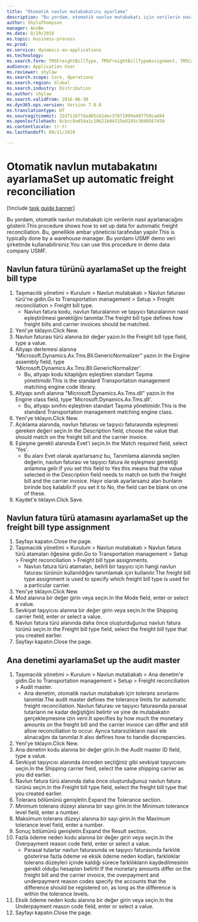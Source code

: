 ```yaml
--- 
title: "Otomatik navlun mutabakatını ayarlama"
description: "Bu yordam, otomatik navlun mutabakatı için verilerin nasıl ayarlanacağını gösterir."
author: ShylaThompson
manager: AnnBe
ms.date: 8/29/2018
ms.topic: business-process
ms.prod: 
ms.service: dynamics-ax-applications
ms.technology: 
ms.search.form: TMSFreightBillType, TMSFreightBillTypeAssignment, TMSCarrierCodeLookup, DefaultDashboard, TMSAuditMaster
audience: Application User
ms.reviewer: shylaw
ms.search.scope: Core, Operations
ms.search.region: Global
ms.search.industry: Distribution
ms.author: shylaw
ms.search.validFrom: 2016-06-30
ms.dyn365.ops.version: Version 7.0.0
ms.translationtype: HT
ms.sourcegitcommit: 32d71167fdad65cb1dec37671999a497759ca484
ms.openlocfilehash: 6cbcc9ad54a1c10621b04315e8295c3049567450
ms.contentlocale: tr-tr
ms.lasthandoff: 09/11/2018

---
```

# <a name="set-up-automatic-freight-reconciliation"></a><span data-ttu-id="c712e-103">Otomatik navlun mutabakatını ayarlama</span><span class="sxs-lookup"><span data-stu-id="c712e-103">Set up automatic freight reconciliation</span></span>

[!include [task guide banner](../../includes/task-guide-banner.md)]

<span data-ttu-id="c712e-104">Bu yordam, otomatik navlun mutabakatı için verilerin nasıl ayarlanacağını gösterir.</span><span class="sxs-lookup"><span data-stu-id="c712e-104">This procedure shows how to set up data for automatic freight reconciliation.</span></span> <span data-ttu-id="c712e-105">Bu, genellikle ambar yöneticisi tarafından yapılır.</span><span class="sxs-lookup"><span data-stu-id="c712e-105">This is typically done by a warehouse manager.</span></span> <span data-ttu-id="c712e-106">Bu yordamı USMF demo veri şirketinde kullanabilirsiniz.</span><span class="sxs-lookup"><span data-stu-id="c712e-106">You can use this procedure in demo data company USMF.</span></span>


## <a name="set-up-the-freight-bill-type"></a><span data-ttu-id="c712e-107">Navlun fatura türünü ayarlama</span><span class="sxs-lookup"><span data-stu-id="c712e-107">Set up the freight bill type</span></span>
1. <span data-ttu-id="c712e-108">Taşımacılık yönetimi > Kurulum > Navlun mutabakatı > Navlun faturası türü'ne gidin.</span><span class="sxs-lookup"><span data-stu-id="c712e-108">Go to Transportation management > Setup > Freight reconciliation > Freight bill type.</span></span>
    * <span data-ttu-id="c712e-109">Navlun fatura kodu, navlun faturalarının ve taşıyıcı faturalarının nasıl eşleştirilmesi gerektiğini tanımlar.</span><span class="sxs-lookup"><span data-stu-id="c712e-109">The freight bill type defines how freight bills and carrier invoices  should be matched.</span></span>  
2. <span data-ttu-id="c712e-110">Yeni'ye tıklayın.</span><span class="sxs-lookup"><span data-stu-id="c712e-110">Click New.</span></span>
3. <span data-ttu-id="c712e-111">Navlun faturası türü alanına bir değer yazın.</span><span class="sxs-lookup"><span data-stu-id="c712e-111">In the Freight bill type field, type a value.</span></span>
4. <span data-ttu-id="c712e-112">Altyapı derlemesi alanına "Microsoft.Dynamics.Ax.Tms.Bll.GenericNormalizer" yazın.</span><span class="sxs-lookup"><span data-stu-id="c712e-112">In the Engine assembly field, type 'Microsoft.Dynamics.Ax.Tms.Bll.GenericNormalizer'.</span></span>
    * <span data-ttu-id="c712e-113">Bu, altyapı kodu kitaplığını eşleştiren standart Taşıma yönetimidir.</span><span class="sxs-lookup"><span data-stu-id="c712e-113">This is the standard Transportation management matching engine code library.</span></span>  
5. <span data-ttu-id="c712e-114">Altyapı sınıfı alanına "Microsoft.Dynamics.Ax.Tms.dll" yazın.</span><span class="sxs-lookup"><span data-stu-id="c712e-114">In the Engine class field, type 'Microsoft.Dynamics.Ax.Tms.dll'.</span></span>
    * <span data-ttu-id="c712e-115">Bu, altyapı sınıfını eşleştiren standart Taşıma yönetimidir.</span><span class="sxs-lookup"><span data-stu-id="c712e-115">This is the standard Transportation management matching engine class.</span></span>  
6. <span data-ttu-id="c712e-116">Yeni'ye tıklayın.</span><span class="sxs-lookup"><span data-stu-id="c712e-116">Click New.</span></span>
7. <span data-ttu-id="c712e-117">Açıklama alanında, navlun faturası ve taşıyıcı faturasında eşleşmesi gereken değeri seçin.</span><span class="sxs-lookup"><span data-stu-id="c712e-117">In the Description field, choose the value that should match on the freight bill and the carrier invoice.</span></span>  
8. <span data-ttu-id="c712e-118">Eşleşme gerekli alanında Evet'i seçin.</span><span class="sxs-lookup"><span data-stu-id="c712e-118">In the Match required field, select 'Yes'.</span></span>
    * <span data-ttu-id="c712e-119">Bu alanı Evet olarak ayarlarsanız bu, Tanımlama alanında seçilen değerin, navlun faturası ve taşıyıcı fatura ile eşleşmesi gerektiği anlamına gelir.</span><span class="sxs-lookup"><span data-stu-id="c712e-119">If you set this field to Yes this means that the value selected in the Description field needs to match on both the freight bill and the carrier invoice.</span></span> <span data-ttu-id="c712e-120">Hayır olarak ayarlarsanız alan bunların birinde boş kalabilir.</span><span class="sxs-lookup"><span data-stu-id="c712e-120">If you set it to No, the field can be blank on one of these.</span></span>  
9. <span data-ttu-id="c712e-121">Kaydet'e tıklayın.</span><span class="sxs-lookup"><span data-stu-id="c712e-121">Click Save.</span></span>

## <a name="set-up-the-freight-bill-type-assignment"></a><span data-ttu-id="c712e-122">Navlun fatura türü atamasını ayarlama</span><span class="sxs-lookup"><span data-stu-id="c712e-122">Set up the freight bill type assignment</span></span>
1. <span data-ttu-id="c712e-123">Sayfayı kapatın.</span><span class="sxs-lookup"><span data-stu-id="c712e-123">Close the page.</span></span>
2. <span data-ttu-id="c712e-124">Taşımacılık yönetimi > Kurulum > Navlun mutabakatı > Navlun fatura türü atamaları öğesine gidin.</span><span class="sxs-lookup"><span data-stu-id="c712e-124">Go to Transportation management > Setup > Freight reconciliation > Freight bill type assignments.</span></span>
    * <span data-ttu-id="c712e-125">Navlun fatura türü atamaları, belirli bir taşıyıcı için hangi navlun faturası türünün kullanıldığını tanımlamak için kullanılır.</span><span class="sxs-lookup"><span data-stu-id="c712e-125">The freight bill type assignment is used to specify which freight bill type is used for a particular carrier.</span></span>   
3. <span data-ttu-id="c712e-126">Yeni'ye tıklayın.</span><span class="sxs-lookup"><span data-stu-id="c712e-126">Click New.</span></span>
4. <span data-ttu-id="c712e-127">Mod alanına bir değer girin veya seçin.</span><span class="sxs-lookup"><span data-stu-id="c712e-127">In the Mode field, enter or select a value.</span></span>
5. <span data-ttu-id="c712e-128">Sevkiyat taşıyıcısı alanına bir değer girin veya seçin.</span><span class="sxs-lookup"><span data-stu-id="c712e-128">In the Shipping carrier field, enter or select a value.</span></span>
6. <span data-ttu-id="c712e-129">Navlun fatura türü alanında daha önce oluşturduğunuz navlun fatura türünü seçin.</span><span class="sxs-lookup"><span data-stu-id="c712e-129">In the Freight bill type field, select the freight bill type that you created earlier.</span></span>
7. <span data-ttu-id="c712e-130">Sayfayı kapatın.</span><span class="sxs-lookup"><span data-stu-id="c712e-130">Close the page.</span></span>

## <a name="set-up-the-audit-master"></a><span data-ttu-id="c712e-131">Ana denetimi ayarlama</span><span class="sxs-lookup"><span data-stu-id="c712e-131">Set up the audit master</span></span>
1. <span data-ttu-id="c712e-132">Taşımacılık yönetimi > Kurulum > Navlun mutabakatı > Ana denetim'e gidin.</span><span class="sxs-lookup"><span data-stu-id="c712e-132">Go to Transportation management > Setup > Freight reconciliation > Audit master.</span></span>
    * <span data-ttu-id="c712e-133">Ana denetim, otomatik navlun mutabakatı için tolerans sınırlarını tanımlar.</span><span class="sxs-lookup"><span data-stu-id="c712e-133">The audit master defines the tolerance limits for automatic freight reconciliation.</span></span> <span data-ttu-id="c712e-134">Navlun faturası ve taşıyıcı faturasında parasal tutarların ne kadar değiştiğini belirtir ve yine de mutabakatın gerçekleşmesine izin verir.</span><span class="sxs-lookup"><span data-stu-id="c712e-134">It specifies by how much the monetary amounts on the freight bill and the carrier invoice can differ and still allow reconciliation to occur.</span></span> <span data-ttu-id="c712e-135">Ayrıca tutarsızlıkların nasıl ele alınacağını da tanımlar.</span><span class="sxs-lookup"><span data-stu-id="c712e-135">It also defines how to handle discrepancies.</span></span>  
2. <span data-ttu-id="c712e-136">Yeni'ye tıklayın.</span><span class="sxs-lookup"><span data-stu-id="c712e-136">Click New.</span></span>
3. <span data-ttu-id="c712e-137">Ana denetim kodu alanına bir değer girin.</span><span class="sxs-lookup"><span data-stu-id="c712e-137">In the Audit master ID field, type a value.</span></span>
4. <span data-ttu-id="c712e-138">Sevkiyat taşıyıcısı alanında önceden seçtiğiniz gibi sevkiyat taşıyıcısını seçin.</span><span class="sxs-lookup"><span data-stu-id="c712e-138">In the Shipping carrier  field, select the same shipping carrier as you did earlier.</span></span>
5. <span data-ttu-id="c712e-139">Navlun fatura türü alanında daha önce oluşturduğunuz navlun fatura türünü seçin.</span><span class="sxs-lookup"><span data-stu-id="c712e-139">In the Freight bill type field, select the freight bill type that you created earlier.</span></span>
6. <span data-ttu-id="c712e-140">Tolerans bölümünü genişletin.</span><span class="sxs-lookup"><span data-stu-id="c712e-140">Expand the Tolerance section.</span></span>
7. <span data-ttu-id="c712e-141">Minimum tolerans düzeyi alanına bir sayı girin.</span><span class="sxs-lookup"><span data-stu-id="c712e-141">In the Minimum tolerance level field, enter a number.</span></span>
8. <span data-ttu-id="c712e-142">Maksimum tolerans düzeyi alanına bir sayı girin.</span><span class="sxs-lookup"><span data-stu-id="c712e-142">In the Maximum tolerance level field, enter a number.</span></span>
9. <span data-ttu-id="c712e-143">Sonuç bölümünü genişletin.</span><span class="sxs-lookup"><span data-stu-id="c712e-143">Expand the Result section.</span></span>
10. <span data-ttu-id="c712e-144">Fazla ödeme neden kodu alanına bir değer girin veya seçin.</span><span class="sxs-lookup"><span data-stu-id="c712e-144">In the Overpayment reason code field, enter or select a value.</span></span>
    * <span data-ttu-id="c712e-145">Parasal tutarlar navlun faturasında ve taşıyıcı faturasında farklılık gösterirse fazla ödeme ve eksik ödeme neden kodları, farklılıklar tolerans düzeyleri içinde kaldığı sürece farklılıkların kaydedilmesinin gerekli olduğu hesapları belirtir.</span><span class="sxs-lookup"><span data-stu-id="c712e-145">If the monetary amounts differ on the freight bill and the carrier invoice, the overpayment and underpayment reason codes specify the accounts that the difference should be registered on, as long as the difference is within the tolerance levels.</span></span>  
11. <span data-ttu-id="c712e-146">Eksik ödeme neden kodu alanına bir değer girin veya seçin.</span><span class="sxs-lookup"><span data-stu-id="c712e-146">In the Underpayment reason code field, enter or select a value.</span></span>
12. <span data-ttu-id="c712e-147">Sayfayı kapatın.</span><span class="sxs-lookup"><span data-stu-id="c712e-147">Close the page.</span></span>


